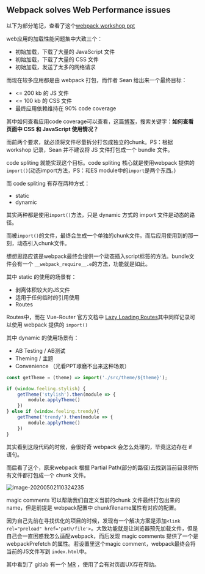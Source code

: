 ## Webpack solves Web Performance issues

以下为部分笔记，查看了这个[webpack workshop ppt](https://docs.google.com/presentation/d/1FW3GT9Ww1S6SEGu8HAO5eRZUFggfVuFE2ievNCDWVDo/edit#slide=id.g376e8d6b61_0_4)

web应用的加载性能问题集中大致三个：

- 初始加载，下载了大量的 JavaScript 文件
- 初始加载，下载了大量的 CSS 文件
- 初始加载，发送了太多的网络请求

而现在较多应用都是由 webpack 打包，而作者 Sean 给出来一个最终目标：

- <= 200 kb 的 JS 文件
- <= 100 kb 的 CSS 文件
- 最终应用依赖维持在 90% code coverage

其中如何查看应用code coverage可以查看，这篇[博客](https://github.com/baixiaoji/blog/issues/21)，搜索关键字：**如何查看页面中 CSS 和 JavaScript 使用情况？**

而前两个要求，就必须将文件尽量拆分打包成独立的chunk。PS：根据 workshop 记录，Sean 并不建议将 JS 文件打包成一个 bundle 文件。

code spliting 就能实现这个目标。code spliting 核心就是使用webpack 提供的 `import()`(动态import方法，PS：和ES module中的`import`是两个东西。)

而 code spliting 有存在两种方式：

- static
- dynamic

其实两种都是使用`import()`方法，只是 dynamic 方式的 import 文件是动态的路径。

而被`import()`的文件，最终会生成一个单独的chunk文件。而后应用使用到的那一刻，动态引入chunk文件。

想想思路应该是webpack最终会提供一个动态插入script标签的方法。bundle文件会有一个 `__webpack_require__.e`的方法，功能就是如此。

其中 static 的使用的场景有：

- 剥离体积较大的JS文件
- 适用于任何临时的引用使用
- Routes

Routes中，而在 Vue-Router 官方文档中 [Lazy Loading Routes](https://router.vuejs.org/guide/advanced/lazy-loading.html#grouping-components-in-the-same-chunk)其中同样记录可以使用 webpack 提供的 `import()`

其中 dynamic 的使用场景有：

- AB Testing / AB测试
- Theming / 主题
- Convenience （光看PPT琢磨不出来这种场景）

```javascript
const getTheme = (theme) => import('./src/theme/${theme}');

if (window.feeling.stylish) {
	getTheme('stylish').then(module => {
		module.applyTheme()
	})
} else if (window.feeling.trendy){
	getTheme('trendy').then(module => {
		module.applyTheme()
	})
}
```

其实看到这段代码的时候，会很好奇 webpack 会怎么处理的，毕竟这边存在 if 语句。

而后看了这个，原来webpack 根据 Partial Path(部分的路径)去找到当前目录将所有文件都打包成一个 chunk 文件。

![image-20200502110324235](https://i.loli.net/2020/05/02/nKIucBVYJXyeLoE.png)

magic comments 可以帮助我们自定义当前的chunk 文件最终打包出来的name，但是前提是 webpack配置中 chunkfilename属性有对应的配置。

因为自己先前在寻找优化的项目的时候，发现有一个解决方案是添加`<link rel="preload" href='path/file'>`。大致功能就是让浏览器预先加载文件，但是自己会一直困惑我怎么适配webpack，而后发现 magic comments 提供了一个是 webpackPrefetch 的属性。若设置里这个magic comment，webpack最终会将当前的JS文件写到 `index.html`中。

其中看到了 gitlab 有一个 [MR](https://gitlab.com/gitlab-org/gitlab-foss/-/merge_requests/18824) ，使用了会有对页面UX存在帮助。

